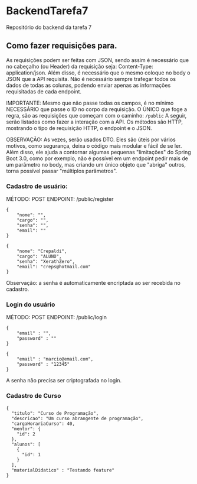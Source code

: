 # BackendTarefa7
Repositório do backend da tarefa 7



## Como fazer requisições para.

As requisições podem ser feitas com JSON, sendo assim é necessário que no cabeçalho (ou Header) 
da requisição seja: Content-Type: application/json.
Além disso, é necessário que o mesmo coloque no body o JSON que a API requisita.
Não é necessário sempre trafegar todos os dados de todas as colunas, podendo enviar apenas as informações requisitadas de 
cada endpoint.

IMPORTANTE: Mesmo que não passe todas os campos, é no mínimo NECESSÁRIO que passe o ID no corpo da requisição. O ÚNICO que foge a regra, são as requisições que começam com o caminho: 
```/public```
A seguir, serão listados como fazer a interação com a API. Os métodos são HTTP, mostrando o tipo de requisição HTTP, o endpoint e o JSON.

OBSERVAÇÃO: As vezes, serão usados DTO. Eles são úteis por vários motivos, como segurança, deixa o código mais modular e fácil de se ler.
Além disso, ele ajuda a contornar algumas pequenas "limitações" do Spring Boot 3.0, como por exemplo, não é possível em um endpoint pedir mais de um parâmetro no body, mas criando um único objeto que "abriga" outros, torna possível passar "múltiplos parâmetros". 

### Cadastro de usuário:
MÉTODO: POST
ENDPOINT: /public/register
```
{
    "nome": "",
    "cargo": "",
    "senha": "",
    "email": ""
}

{
    "nome": "Crepaldi",
    "cargo": "ALUNO",
    "senha": "XerathZero",
    "email": "creps@hotmail.com"
}
```
Observação: a senha é automaticamente encriptada ao ser recebida no cadastro.
### Login do usuário
MÉTODO: POST
ENDPOINT: /public/login
```
{
    "email" : "",
    "password" : ""
}

{
    "email" : "marcio@email.com",
    "password" : "12345"
}
```
A senha não precisa ser criptografada no login.

### Cadastro de Curso
```
{
  "titulo": "Curso de Programação",
  "descricao": "Um curso abrangente de programação",
  "cargaHorariaCurso": 40,
  "mentor": {
    "id": 2
  },
  "alunos": [
    {
      "id": 1
    }
  ],
  "materialDidatico" : "Testando feature"
}
```

